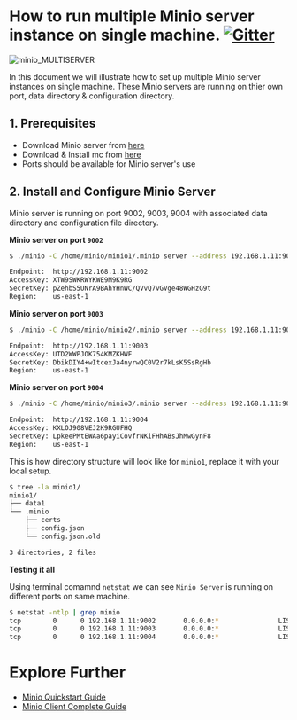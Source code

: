 # How to run multiple Minio server instance on single machine. [![Gitter](https://badges.gitter.im/Join%20Chat.svg)](https://gitter.im/minio/minio?utm_source=badge&utm_medium=badge&utm_campaign=pr-badge&utm_content=badge)

![minio_MULTISERVER](https://github.com/koolhead17/test/blob/master/docs/screenshots/multiport.jpeg?raw=true)  

In this document we will illustrate how to set up multiple Minio server instances on single machine. These Minio servers are running on thier own port, data directory & configuration directory.

## 1. Prerequisites

* Download Minio server from [here](https://docs.minio.io/docs/minio)
* Download & Install mc from [here](https://docs.minio.io/docs/minio-client-quickstart-guide)
* Ports should be available for Minio server's use

## 2. Install and Configure Minio Server

Minio server is running on port 9002, 9003, 9004 with associated data directory and configuration file directory.

**Minio server on port ``9002``**

```sh
$ ./minio -C /home/minio/minio1/.minio server --address 192.168.1.11:9002 minio1/data1/

Endpoint:  http://192.168.1.11:9002
AccessKey: XTW9SWKRWYKWE9M9K9RG 
SecretKey: pZehbS5UNrA9BAhYHnWC/QVvQ7vGVge48WGHzG9t 
Region:    us-east-1
```

**Minio server on port ``9003``**

```sh
$ ./minio -C /home/minio/minio2/.minio server --address 192.168.1.11:9003 minio1/data2/                                                 

Endpoint:  http://192.168.1.11:9003
AccessKey: UTD2WWPJOK754KMZKHWF 
SecretKey: DbikDIY4+wItcexJa4nyrwQC0V2r7kLsK5SsRgHb 
Region:    us-east-1
```

**Minio server on port ``9004``**

```sh
$ ./minio -C /home/minio/minio3/.minio server --address 192.168.1.11:9004 minio1/data3/                                                 

Endpoint:  http://192.168.1.11:9004
AccessKey: KXLOJ908VEJ2K9RGUFHQ 
SecretKey: LpkeePMtEWAa6payiCovfrNKiFHhABsJhMwGynF8 
Region:    us-east-1
```

This is how directory structure will look like for ``minio1``, replace it with your local setup.

```sh
$ tree -la minio1/
minio1/
├── data1
└── .minio
    ├── certs
    ├── config.json
    └── config.json.old

3 directories, 2 files

```
**Testing it all**

Using terminal comamnd ``netstat`` we can see ``Minio Server`` is running on different ports on same machine.

```sh
$ netstat -ntlp | grep minio
tcp        0      0 192.168.1.11:9002       0.0.0.0:*               LISTEN      29573/minio     
tcp        0      0 192.168.1.11:9003       0.0.0.0:*               LISTEN      29597/minio     
tcp        0      0 192.168.1.11:9004       0.0.0.0:*               LISTEN      29631/minio     
```


# Explore Further
* [Minio Quickstart Guide](https://docs.minio.io/docs/minio-quickstart-guide)
* [Minio Client Complete Guide](https://docs.minio.io/docs/minio-client-complete-guide)


